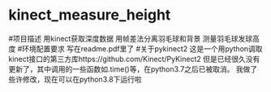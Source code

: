 # kinect_measure_height
#项目描述
用kinect获取深度数据
用帧差法分离羽毛球和背景
测量羽毛球发球高度
#环境配置要求
写在readme.pdf里了
#关于pykinect2
这是一个用python调取kinect接口的第三方库https://github.com/Kinect/PyKinect2
但是已经很久没有更新了，其中调用的一些函数如.time()等，在python3.7之后已被取消。
我做了些许修改，现在可以在python3.8下运行啦
